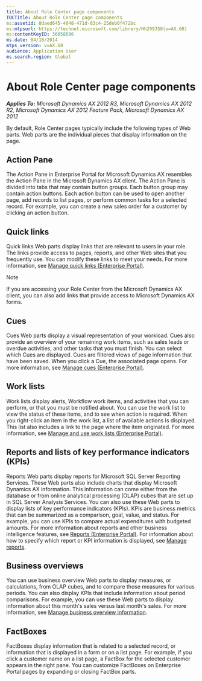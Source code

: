 ```yaml
---
title: About Role Center page components
TOCTitle: About Role Center page components
ms:assetid: 8daed645-4648-471d-83c4-25deb0f472bc
ms:mtpsurl: https://technet.microsoft.com/library/Hh209358(v=AX.60)
ms:contentKeyID: 36058506
ms.date: 04/18/2014
mtps_version: v=AX.60
audience: Application User
ms.search.region: Global
---
```


# About Role Center page components 


_**Applies To:** Microsoft Dynamics AX 2012 R3, Microsoft Dynamics AX 2012 R2, Microsoft Dynamics AX 2012 Feature Pack, Microsoft Dynamics AX 2012_

By default, Role Center pages typically include the following types of Web parts. Web parts are the individual pieces that display information on the page.

## Action Pane

The Action Pane in Enterprise Portal for Microsoft Dynamics AX resembles the Action Pane in the Microsoft Dynamics AX client. The Action Pane is divided into tabs that may contain button groups. Each button group may contain action buttons. Each action button can be used to open another page, add records to list pages, or perform common tasks for a selected record. For example, you can create a new sales order for a customer by clicking an action button.

## Quick links

Quick links Web parts display links that are relevant to users in your role. The links provide access to pages, reports, and other Web sites that you frequently use. You can modify these links to meet your needs. For more information, see [Manage quick links (Enterprise Portal)](manage-quick-links-enterprise-portal.md).


> [!NOTE]
> <P>If you are accessing your Role Center from the Microsoft Dynamics AX client, you can also add links that provide access to Microsoft Dynamics AX forms.</P>



## Cues

Cues Web parts display a visual representation of your workload. Cues also provide an overview of your remaining work items, such as sales leads or overdue activities, and other tasks that you must finish. You can select which Cues are displayed. Cues are filtered views of page information that have been saved. When you click a Cue, the associated page opens. For more information, see [Manage cues (Enterprise Portal)](manage-cues-enterprise-portal.md).

## Work lists

Work lists display alerts, Workflow work items, and activities that you can perform, or that you must be notified about. You can use the work list to view the status of these items, and to see when action is required. When you right-click an item in the work list, a list of available actions is displayed. This list also includes a link to the page where the item originated. For more information, see [Manage and use work lists (Enterprise Portal)](manage-and-use-work-lists-enterprise-portal.md).

## Reports and lists of key performance indicators (KPIs)

Reports Web parts display reports for Microsoft SQL Server Reporting Services. These Web parts also include charts that display Microsoft Dynamics AX information. This information can come either from the database or from online analytical processing (OLAP) cubes that are set up in SQL Server Analysis Services. You can also use these Web parts to display lists of key performance indicators (KPIs). KPIs are business metrics that can be summarized as a comparison, goal, value, and status. For example, you can use KPIs to compare actual expenditures with budgeted amounts. For more information about reports and other business intelligence features, see [Reports (Enterprise Portal)](reports-enterprise-portal.md). For information about how to specify which report or KPI information is displayed, see [Manage reports](manage-reports.md).

## Business overviews

You can use business overview Web parts to display measures, or calculations, from OLAP cubes, and to compare those measures for various periods. You can also display KPIs that include information about period comparisons. For example, you can use these Web parts to display information about this month's sales versus last month's sales. For more information, see [Manage business overview information](manage-business-overview-information.md).

## FactBoxes

FactBoxes display information that is related to a selected record, or information that is displayed in a form or on a list page. For example, if you click a customer name on a list page, a FactBox for the selected customer appears in the right pane. You can customize FactBoxes on Enterprise Portal pages by expanding or closing FactBox parts.

  


